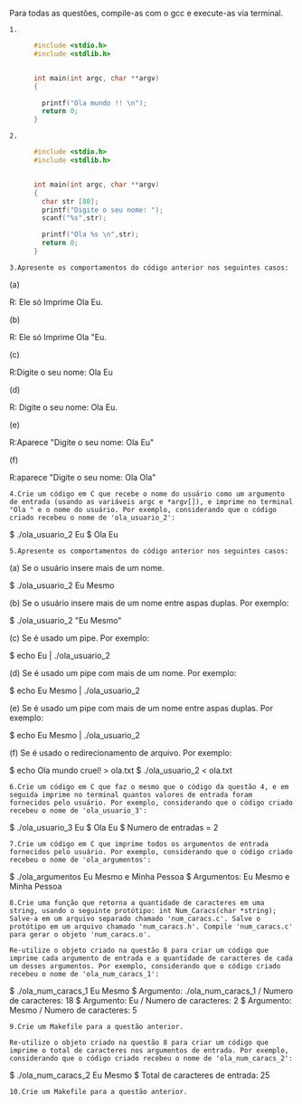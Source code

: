 

Para todas as questões, compile-as com o gcc e execute-as via terminal.

    1.
    
```C    
      #include <stdio.h>
      #include <stdlib.h>


      int main(int argc, char **argv)
      {

        printf("Ola mundo !! \n");
        return 0;
      }
```      

    2.
```C
      #include <stdio.h>
      #include <stdlib.h>


      int main(int argc, char **argv)
      {
        char str [80];
        printf("Digite o seu nome: ");
        scanf("%s",str);

        printf("Ola %s \n",str);
        return 0;
      }
```

    3.Apresente os comportamentos do código anterior nos seguintes casos:
    

(a) 

R: Ele só Imprime Ola Eu. 

(b)

R: Ele só Imprime Ola "Eu.

(c) 

R:Digite o seu nome: Ola Eu 

(d) 

R: Digite o seu nome: Ola Eu.

(e) 

R:Aparece "Digite o seu nome: Ola Eu" 

(f) 

R:aparece "Digite o seu nome: Ola Ola" 

    4.Crie um código em C que recebe o nome do usuário como um argumento de entrada (usando as variáveis argc e *argv[]), e imprime no terminal "Ola " e o nome do usuário. Por exemplo, considerando que o código criado recebeu o nome de 'ola_usuario_2':

$ ./ola_usuario_2 Eu
$ Ola Eu

    5.Apresente os comportamentos do código anterior nos seguintes casos:

(a) Se o usuário insere mais de um nome.

$ ./ola_usuario_2 Eu Mesmo

(b) Se o usuário insere mais de um nome entre aspas duplas. Por exemplo:

$ ./ola_usuario_2 "Eu Mesmo"

(c) Se é usado um pipe. Por exemplo:

$ echo Eu | ./ola_usuario_2

(d) Se é usado um pipe com mais de um nome. Por exemplo:

$ echo Eu Mesmo | ./ola_usuario_2

(e) Se é usado um pipe com mais de um nome entre aspas duplas. Por exemplo:

$ echo Eu Mesmo | ./ola_usuario_2

(f) Se é usado o redirecionamento de arquivo. Por exemplo:

$ echo Ola mundo cruel! > ola.txt
$ ./ola_usuario_2 < ola.txt

    6.Crie um código em C que faz o mesmo que o código da questão 4, e em seguida imprime no terminal quantos valores de entrada foram fornecidos pelo usuário. Por exemplo, considerando que o código criado recebeu o nome de 'ola_usuario_3':

$ ./ola_usuario_3 Eu
$ Ola Eu
$ Numero de entradas = 2

    7.Crie um código em C que imprime todos os argumentos de entrada fornecidos pelo usuário. Por exemplo, considerando que o código criado recebeu o nome de 'ola_argumentos':

$ ./ola_argumentos Eu Mesmo e Minha Pessoa
$ Argumentos: Eu Mesmo e Minha Pessoa

    8.Crie uma função que retorna a quantidade de caracteres em uma string, usando o seguinte protótipo: int Num_Caracs(char *string); Salve-a em um arquivo separado chamado 'num_caracs.c'. Salve o protótipo em um arquivo chamado 'num_caracs.h'. Compile 'num_caracs.c' para gerar o objeto 'num_caracs.o'.

    Re-utilize o objeto criado na questão 8 para criar um código que imprime cada argumento de entrada e a quantidade de caracteres de cada um desses argumentos. Por exemplo, considerando que o código criado recebeu o nome de 'ola_num_caracs_1':

$ ./ola_num_caracs_1 Eu Mesmo
$ Argumento: ./ola_num_caracs_1 / Numero de caracteres: 18
$ Argumento: Eu / Numero de caracteres: 2
$ Argumento: Mesmo / Numero de caracteres: 5

    9.Crie um Makefile para a questão anterior.

    Re-utilize o objeto criado na questão 8 para criar um código que imprime o total de caracteres nos argumentos de entrada. Por exemplo, considerando que o código criado recebeu o nome de 'ola_num_caracs_2':

$ ./ola_num_caracs_2 Eu Mesmo
$ Total de caracteres de entrada: 25

    10.Crie um Makefile para a questão anterior.

